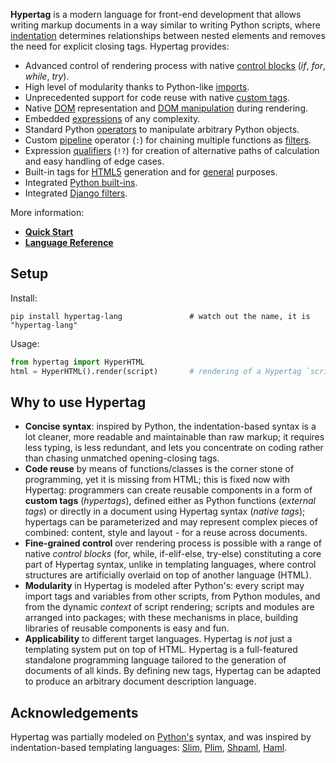 
**Hypertag** is a modern language for front-end development that allows
writing markup documents in a way similar to writing Python scripts,
where [indentation](http://hypertag.io/#layout) determines relationships between nested elements 
and removes the need for explicit closing tags. Hypertag provides:

- Advanced control of rendering process with native [control blocks](http://hypertag.io/#control-blocks) 
  (_if_, _for_, _while_, _try_).
- High level of modularity thanks to Python-like [imports](http://hypertag.io/#imports).
- Unprecedented support for code reuse with native [custom tags](http://hypertag.io/#custom-tags).
- Native [DOM](http://hypertag.io/#dom) representation and [DOM manipulation](http://hypertag.io/#dom-manipulation) during rendering.
- Embedded [expressions](http://hypertag.io/#expressions) of any complexity.
- Standard Python [operators](http://hypertag.io/#operators) to manipulate arbitrary Python objects.
- Custom [pipeline](http://hypertag.io/#filters) operator (`:`) for chaining multiple functions as [filters](http://hypertag.io/#filters).
- Expression [qualifiers](http://hypertag.io/#qualifiers) (`!?`) for creation of alternative paths of calculation and easy handling of edge cases.
- Built-in tags for [HTML5](http://hypertag.io/#html-specific-symbols) generation and for [general](http://hypertag.io/#hypertag-built-ins) purposes.
- Integrated [Python built-ins](http://hypertag.io/#python-built-ins).
- Integrated [Django filters](http://hypertag.io/#django-filters).

More information:
- **[Quick Start](https://github.com/mwojnars/hypertag#quick-start)**
- **[Language Reference](http://hypertag.io/#language-reference)**


## Setup

Install:
```
pip install hypertag-lang               # watch out the name, it is "hypertag-lang"
```

Usage:
```python
from hypertag import HyperHTML
html = HyperHTML().render(script)       # rendering of a Hypertag `script` to HTML
```

## Why to use Hypertag

- **Concise syntax**: inspired by Python, the indentation-based syntax is a lot cleaner, 
  more readable and maintainable than raw markup; it requires less typing, is less redundant,
  and lets you concentrate on coding rather than chasing unmatched opening-closing tags.
- **Code reuse** by means of functions/classes is the corner stone of programming,
  yet it is missing from HTML; this is fixed now with Hypertag:
  programmers can create reusable components in a form of **custom tags** (_hypertags_), 
  defined either as Python functions (_external tags_) 
  or directly in a document using Hypertag syntax (_native tags_);
  hypertags can be parameterized and may represent complex pieces 
  of combined: content, style and layout - for a reuse across documents.
- **Fine-grained control** over rendering process is possible with
  a range of native _control blocks_ (for, while, if-elif-else, try-else) 
  constituting a core part of Hypertag syntax, unlike in templating languages, 
  where control structures are artificially overlaid on top of another language (HTML).
- **Modularity** in Hypertag is modeled after Python's: 
  every script may import tags and variables from other scripts,
  from Python modules, and from the dynamic _context_ of script rendering;
  scripts and modules are arranged into packages;
  with these mechanisms in place, building libraries of reusable components is easy and fun.
- **Applicability** to different target languages. 
  Hypertag is _not_ just a templating system put on top of HTML. 
  Hypertag is a full-featured standalone programming language tailored to the generation
  of documents of all kinds. By defining new tags, Hypertag can be adapted to produce an arbitrary
  document description language.
  

## Acknowledgements

Hypertag was partially modeled on [Python's](https://www.python.org/) syntax, and 
was inspired by indentation-based templating languages:
[Slim](http://slim-lang.com/), [Plim](https://plim.readthedocs.io/en/latest/index.html),
[Shpaml](http://shpaml.com/), [Haml](https://haml.info/).

